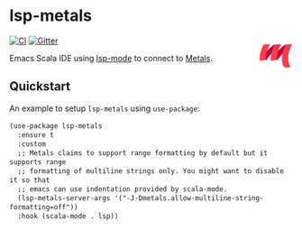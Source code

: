 lsp-metals
=========

<img align="right" width="64" alt="metals_logo" src="images/logo.png">

[![CI](https://github.com/emacs-lsp/lsp-metals/workflows/CI/badge.svg)](https://github.com/emacs-lsp/lsp-metals/actions)
[![Gitter](https://badges.gitter.im/emacs-lsp/lsp-mode.svg)](https://gitter.im/emacs-lsp/lsp-mode)

Emacs Scala IDE using [lsp-mode](https://github.com/emacs-lsp/lsp-mode) to connect to [Metals](https://scalameta.org/metals).

## Quickstart

An example to setup `lsp-metals` using `use-package`:

```elisp
(use-package lsp-metals
  :ensure t
  :custom
  ;; Metals claims to support range formatting by default but it supports range
  ;; formatting of multiline strings only. You might want to disable it so that
  ;; emacs can use indentation provided by scala-mode.
  (lsp-metals-server-args '("-J-Dmetals.allow-multiline-string-formatting=off"))
  :hook (scala-mode . lsp))
```
